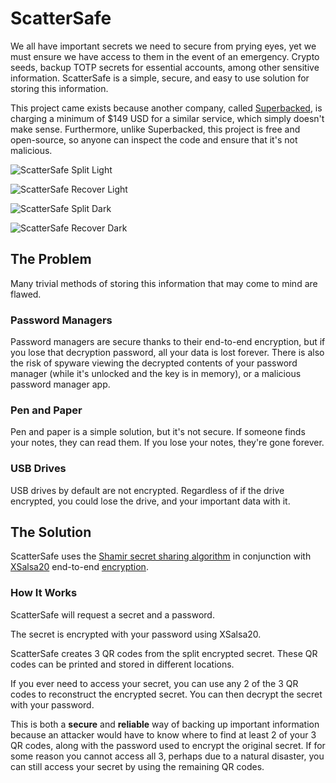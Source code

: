 # ScatterSafe

We all have important secrets we need to secure from prying eyes, yet we must ensure we have access to them in the event of an emergency. Crypto seeds, backup TOTP secrets for essential accounts, among other sensitive information. ScatterSafe is a simple, secure, and easy to use solution for storing this information.

This project came exists because another company, called [Superbacked](https://superbacked.com), is charging a minimum of $149 USD for a similar service, which simply doesn't make sense. Furthermore, unlike Superbacked, this project is free and open-source, so anyone can inspect the code and ensure that it's not malicious.

![ScatterSafe Split Light](https://cdn.horizon.pics/yVfDx4M6TFDXc9P31W6bqx7CeEoFVl.png)

![ScatterSafe Recover Light](https://cdn.horizon.pics/v3I9Jls7pqKhLP46P60sgxsETBxHrt.png)

![ScatterSafe Split Dark](https://cdn.horizon.pics/W6mLKRPZdFeIplLQddkCrzLBiKMea0.png)

![ScatterSafe Recover Dark](https://cdn.horizon.pics/4GlKXV1zFEWZTPjpDscsbSJqOozMnJ.png)

## The Problem

Many trivial methods of storing this information that may come to mind are flawed.

### Password Managers

Password managers are secure thanks to their end-to-end encryption, but if you lose that decryption password, all your data is lost forever. There is also the risk of spyware viewing the decrypted contents of your password manager (while it's unlocked and the key is in memory), or a malicious password manager app.

### Pen and Paper

Pen and paper is a simple solution, but it's not secure. If someone finds your notes, they can read them. If you lose your notes, they're gone forever.

### USB Drives

USB drives by default are not encrypted. Regardless of if the drive encrypted, you could lose the drive, and your important data with it.

## The Solution

ScatterSafe uses the [Shamir secret sharing algorithm](https://en.wikipedia.org/wiki/Shamir%27s_Secret_Sharing) in conjunction with [XSalsa20](https://en.wikipedia.org/wiki/Salsa20) end-to-end [encryption](https://en.wikipedia.org/wiki/Encryption).

### How It Works

ScatterSafe will request a secret and a password.

The secret is encrypted with your password using XSalsa20.

ScatterSafe creates 3 QR codes from the split encrypted secret. These QR codes can be printed and stored in different locations.

If you ever need to access your secret, you can use any 2 of the 3 QR codes to reconstruct the encrypted secret. You can then decrypt the secret with your password.

This is both a **secure** and **reliable** way of backing up important information because an attacker would have to know where to find at least 2 of your 3 QR codes, along with the password used to encrypt the original secret. If for some reason you cannot access all 3, perhaps due to a natural disaster, you can still access your secret by using the remaining QR codes.
